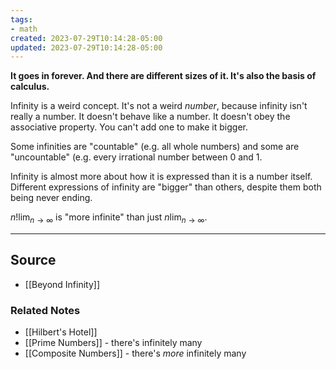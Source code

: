 ```yaml
---
tags:
- math
created: 2023-07-29T10:14:28-05:00
updated: 2023-07-29T10:14:28-05:00
---
```

**It goes in forever. And there are different sizes of it. It's also the basis of calculus.**

Infinity is a weird concept. It's not a weird *number*, because infinity isn't really a number. It doesn't behave like a number. It doesn't obey the associative property. You can't add one to make it bigger. 

Some infinities are "countable" (e.g. all whole numbers) and some are "uncountable" (e.g. every irrational number between 0 and 1.

Infinity is almost more about how it is expressed than it is a number itself. Different expressions of infinity are "bigger" than others, despite them both being never ending. 

$n!\lim_{n\to\infty}$ is "more infinite" than just $n\lim_{n\to\infty}$.

---

## Source
- [[Beyond Infinity]]

### Related Notes
- [[Hilbert's Hotel]]
- [[Prime Numbers]] - there's infinitely many
- [[Composite Numbers]] - there's *more* infinitely many